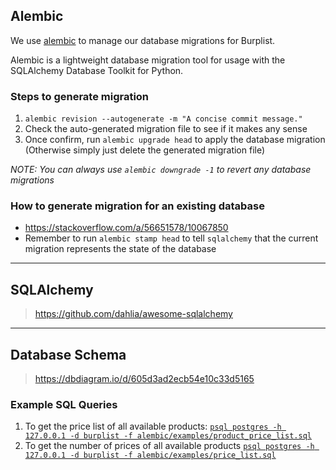 ## Alembic

We use [alembic](https://alembic.sqlalchemy.org/en/latest/) to manage our database migrations for Burplist.

Alembic is a lightweight database migration tool for usage with the SQLAlchemy Database Toolkit for Python.

### Steps to generate migration

1. `alembic revision --autogenerate -m "A concise commit message."`
2. Check the auto-generated migration file to see if it makes any sense
3. Once confirm, run `alembic upgrade head` to apply the database migration (Otherwise simply just delete the generated migration file)

_NOTE: You can always use `alembic downgrade -1` to revert any database migrations_

### How to generate migration for an existing database

-   https://stackoverflow.com/a/56651578/10067850
-   Remember to run `alembic stamp head` to tell `sqlalchemy` that the current migration represents the state of the database

---

## SQLAlchemy

> https://github.com/dahlia/awesome-sqlalchemy

---

## Database Schema

> https://dbdiagram.io/d/605d3ad2ecb54e10c33d5165

### Example SQL Queries

1. To get the price list of all available products: [`psql postgres -h 127.0.0.1 -d burplist -f alembic/examples/product_price_list.sql`](./examples/product_price_list.sql)
2. To get the number of prices of all available products [`psql postgres -h 127.0.0.1 -d burplist -f alembic/examples/price_list.sql`](./examples/number_of_prices.sql)
